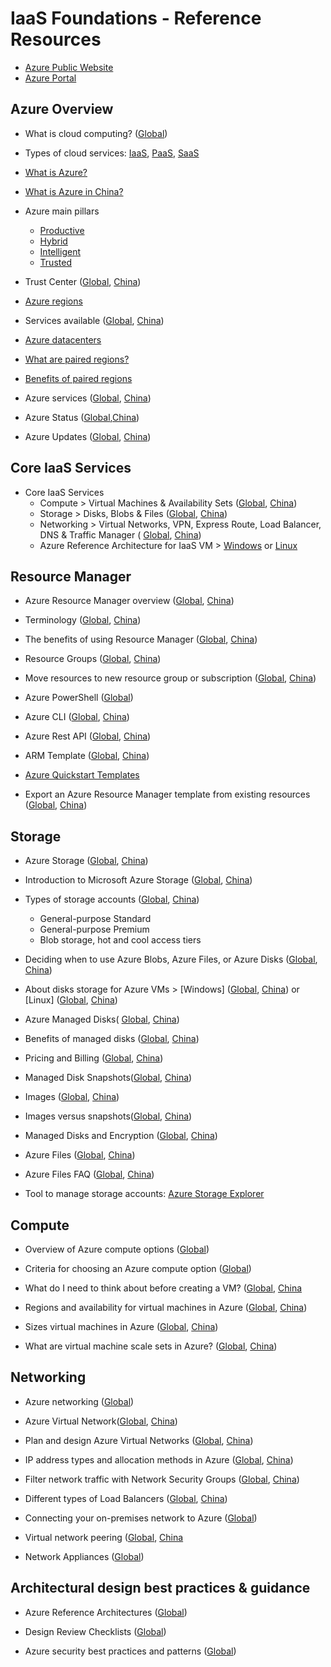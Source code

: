 # IaaS Foundations - Reference Resources

* [Azure Public Website](https://www.azurec.n/en-us)
* [Azure Portal](https://portal.azure.cn)

## Azure Overview

* What is cloud computing? ([Global](https://azure.microsoft.com/en-us/overview/what-is-cloud-computing/))

* Types of cloud services: [IaaS](https://azure.microsoft.com/en-us/overview/what-is-iaas/), [PaaS](https://azure.microsoft.com/en-us/overview/what-is-paas/), [SaaS](https://azure.microsoft.com/en-us/overview/what-is-saas/)
* [What is Azure?](https://www.azure.cn/en-us/home/features/what-is-azure/) 
* [What is Azure in China?](https://www.azure.cn/en-us/home/features/what-is-azure/)
* Azure main pillars
  * [Productive](https://azure.microsoft.com/en-us/overview/productivity/)
  * [Hybrid](https://azure.microsoft.com/en-us/overview/hybrid-cloud/)
  * [Intelligent](https://azure.microsoft.com/en-us/overview/intelligent/)
  * [Trusted](https://azure.microsoft.com/en-us/overview/trusted-cloud/)
 

* Trust Center ([Global](https://www.microsoft.com/en-us/trustcenter), [China](https://www.trustcenter.cn/en-us/))


* [Azure regions](https://azure.microsoft.com/en-us/regions/) 
* Services available ([Global](https://azure.microsoft.com/en-us/regions/), [China](https://docs.microsoft.com/en-us/azure/china/china-get-started-service-availability))
* [Azure datacenters](https://azure.microsoft.com/en-us/overview/datacenters/)

* [What are paired regions?](https://docs.microsoft.com/en-us/azure/best-practices-availability-paired-regions#what-are-paired-regions)
* [Benefits of paired regions](https://docs.microsoft.com/en-us/azure/best-practices-availability-paired-regions#benefits-of-paired-regions)

* Azure services ([Global](https://docs.microsoft.com/en-us/azure/#pivot=products&panel=all), [China](https://docs.azure.cn/zh-cn/#pivot=products))

* Azure Status ([Global](https://azure.microsoft.com/en-us/status/),[China](https://www.azure.cn/en-us/support/service-dashboard/))

* Azure Updates ([Global](https://azure.microsoft.com/en-gb/updates/), [China](https://www.azure.cn/en-us/blog/))



## Core IaaS Services

* Core IaaS Services
    * Compute > Virtual Machines & Availability Sets ([Global](https://docs.microsoft.com/en-us/azure/#pivot=products&panel=Compute), [China](https://docs.azure.cn/zh-cn/#pivot=products&panel=Compute))
    * Storage > Disks, Blobs & Files ([Global](https://docs.microsoft.com/en-us/azure/#pivot=products&panel=storage), [China](https://docs.azure.cn/zh-cn/#pivot=products&panel=storage))
    * Networking > Virtual Networks, VPN, Express Route, Load Balancer, DNS & Traffic Manager ( [Global](https://docs.microsoft.com/en-us/azure/#pivot=products&panel=networking), [China](https://docs.azure.cn/zh-cn/#pivot=products&panel=network))
    * Azure Reference Architecture for IaaS VM > [Windows](https://docs.microsoft.com/en-us/azure/architecture/reference-architectures/virtual-machines-windows/) or [Linux](https://docs.microsoft.com/en-us/azure/architecture/reference-architectures/virtual-machines-linux/)


## Resource Manager

* Azure Resource Manager overview ([Global](https://docs.microsoft.com/en-us/azure/azure-resource-manager/resource-group-overview), [China](https://docs.azure.cn/zh-cn/azure-resource-manager/resource-group-overview))
* Terminology ([Global](https://docs.microsoft.com/en-us/azure/azure-resource-manager/resource-group-overview#terminology), [China](https://docs.azure.cn/zh-cn/azure-resource-manager/resource-group-overview#terminology))

* The benefits of using Resource Manager ([Global](https://docs.microsoft.com/en-us/azure/azure-resource-manager/resource-group-overview#the-benefits-of-using-resource-manager), [China](https://docs.azure.cn/zh-cn/azure-resource-manager/resource-group-overview#the-benefits-of-using-resource-manager))

*  Resource Groups ([Global](https://docs.microsoft.com/en-us/azure/azure-resource-manager/resource-group-overview#resource-groups), [China](https://docs.azure.cn/zh-cn/azure-resource-manager/resource-group-overview#resource-groups))

* Move resources to new resource group or subscription ([Global](https://docs.microsoft.com/en-us/azure/azure-resource-manager/resource-group-move-resources), [China](https://docs.azure.cn/zh-cn/azure-resource-manager/resource-group-move-resources))

* Azure PowerShell ([Global](https://docs.microsoft.com/en-us/powershell/azure))

* Azure CLI ([Global](https://docs.microsoft.com/en-us/cli/azure/overview), [China](https://docs.azure.cn/zh-cn/cli/?view=azure-cli-latest))

* Azure Rest API ([Global](https://docs.microsoft.com/en-us/rest/api/), [China](https://docs.microsoft.com/en-us/rest/api/))

* ARM Template ([Global](https://docs.microsoft.com/en-us/azure/azure-resource-manager/resource-group-overview#template-deployment), [China](https://docs.azure.cn/zh-cn/azure-resource-manager/resource-group-overview#template-deployment))

* [Azure Quickstart Templates](https://azure.microsoft.com/en-us/resources/templates/)

* Export an Azure Resource Manager template from existing resources ([Global](https://docs.microsoft.com/en-us/azure/azure-resource-manager/resource-manager-export-template), [China](https://docs.azure.cn/azure-resource-manager/resource-manager-export-template))


## Storage

* Azure Storage ([Global](https://docs.microsoft.com/en-us/azure/storage/), [China](https://docs.azure.cn/zh-cn/storage/))
* Introduction to Microsoft Azure Storage ([Global](https://docs.microsoft.com/en-us/azure/storage/common/storage-introduction), [China](https://docs.azure.cn/zh-cn/storage/common/storage-introduction))
* Types of storage accounts ([Global](https://docs.microsoft.com/en-us/azure/storage/common/storage-introduction#types-of-storage-accounts), [China](https://docs.azure.cn/zh-cn/storage/common/storage-introduction))
  * General-purpose Standard	
  * General-purpose Premium	
  * Blob storage, hot and cool access tiers

* Deciding when to use Azure Blobs, Azure Files, or Azure Disks ([Global](https://docs.microsoft.com/en-us/azure/storage/common/storage-decide-blobs-files-disks), [China](https://docs.azure.cn/zh-cn/storage/common/storage-decide-blobs-files-disks))

* About disks storage for Azure VMs > [Windows] ([Global](https://docs.microsoft.com/en-us/azure/virtual-machines/windows/about-disks-and-vhds), [China](https://docs.azure.cn/zh-cn/virtual-machines/windows/about-disks-and-vhds)) or [Linux] ([Global](https://docs.microsoft.com/en-us/azure/virtual-machines/linux/about-disks-and-vhds), [China](https://docs.azure.cn/zh-cn/virtual-machines/linux/about-disks-and-vhds))

* Azure Managed Disks( [Global](https://docs.microsoft.com/en-us/azure/virtual-machines/windows/managed-disks-overview), [China](https://docs.azure.cn/virtual-machines/windows/managed-disks-overview))

* Benefits of managed disks ([Global](https://docs.microsoft.com/en-us/azure/virtual-machines/windows/managed-disks-overview#benefits-of-managed-disks), [China](https://docs.microsoft.com/en-us/azure/virtual-machines/windows/managed-disks-overview#benefits-of-managed-disks))

* Pricing and Billing ([Global](https://docs.microsoft.com/en-us/azure/virtual-machines/windows/managed-disks-overview#pricing-and-billing), [China](https://docs.azure.cn/virtual-machines/windows/managed-disks-overview#pricing-and-billing))

* Managed Disk Snapshots([Global](https://docs.microsoft.com/en-us/azure/virtual-machines/windows/managed-disks-overview#managed-disk-snapshots), [China](https://docs.azure.cn/virtual-machines/windows/managed-disks-overview#managed-disk-snapshots))

* Images ([Global](https://docs.microsoft.com/en-us/azure/virtual-machines/windows/managed-disks-overview#images), [China](https://docs.azure.cn/virtual-machines/windows/managed-disks-overview#images))

* Images versus snapshots([Global](https://docs.microsoft.com/en-us/azure/virtual-machines/windows/managed-disks-overview#images-versus-snapshots), [China](https://docs.azure.cn/virtual-machines/windows/managed-disks-overview#images-versus-snapshots))

* Managed Disks and Encryption ([Global](https://docs.microsoft.com/en-us/azure/virtual-machines/windows/managed-disks-overview#managed-disks-and-encryption), [China](https://docs.azure.cn/virtual-machines/windows/managed-disks-overview#managed-disks-and-encryption))
* Azure Files ([Global](https://docs.microsoft.com/en-us/azure/storage/files/storage-files-introduction), [China](https://docs.azure.cn/storage/files/storage-files-introduction))

* Azure Files FAQ ([Global](https://docs.microsoft.com/en-us/azure/storage/files/storage-files-faq), [China](https://docs.azure.cn/storage/files/storage-files-faq))

* Tool to manage storage accounts: [Azure Storage Explorer](https://azure.microsoft.com/en-us/features/storage-explorer/)

## Compute

* Overview of Azure compute options ([Global](https://docs.microsoft.com/en-us/azure/architecture/guide/technology-choices/compute-overview))

* Criteria for choosing an Azure compute option ([Global](https://docs.microsoft.com/en-us/azure/architecture/guide/technology-choices/compute-comparison))

* What do I need to think about before creating a VM? ([Global](https://docs.microsoft.com/en-us/azure/virtual-machines/windows/overview#what-do-i-need-to-think-about-before-creating-a-vm), [China](https://docs.azure.cn/virtual-machines/windows/overview#what-do-i-need-to-think-about-before-creating-a-vm)

* Regions and availability for virtual machines in Azure ([Global](https://docs.microsoft.com/en-us/azure/virtual-machines/windows/regions-and-availability), [China](https://docs.azure.cn/virtual-machines/windows/regions-and-availability))

* Sizes virtual machines in Azure ([Global](https://docs.microsoft.com/en-us/azure/virtual-machines/windows/sizes), [China](https://docs.azure.cn/virtual-machines/windows/sizes))

* What are virtual machine scale sets in Azure? ([Global](https://docs.microsoft.com/en-us/azure/virtual-machine-scale-sets/virtual-machine-scale-sets-overview), [China](https://docs.azure.cn/virtual-machine-scale-sets/virtual-machine-scale-sets-overview))



## Networking

* Azure networking ([Global](https://docs.microsoft.com/en-us/azure/networking/networking-overview))

* Azure Virtual Network([Global](https://docs.microsoft.com/en-us/azure/virtual-network/virtual-networks-overview), [China](https://docs.azure.cn/virtual-network/virtual-networks-overview))

* Plan and design Azure Virtual Networks ([Global](https://docs.microsoft.com/en-us/azure/virtual-network/virtual-network-vnet-plan-design-arm), [China](https://docs.azure.cn/virtual-network/virtual-network-vnet-plan-design-arm))

* IP address types and allocation methods in Azure ([Global](https://docs.microsoft.com/en-us/azure/virtual-network/virtual-network-ip-addresses-overview-arm), [China](https://docs.azure.cn/virtual-network/virtual-network-ip-addresses-overview-arm))

* Filter network traffic with Network Security Groups ([Global](https://docs.microsoft.com/en-us/azure/virtual-network/virtual-networks-nsg), [China](https://docs.azure.cn/virtual-network/virtual-networks-nsg))

* Different types of Load Balancers ([Global](https://docs.microsoft.com/en-us/azure/application-gateway/application-gateway-introduction#load-balancer-differences), [China](https://docs.azure.cn/application-gateway/application-gateway-introduction#load-balancer-differences))

* Connecting your on-premises network to Azure ([Global](https://docs.microsoft.com/en-us/azure/guidance/guidance-connecting-your-on-premises-network-to-azure))

* Virtual network peering ([Global](https://docs.microsoft.com/en-us/azure/virtual-network/virtual-network-peering-overview), [China]((https://docs.azure.cn/virtual-network/virtual-network-peering-overview))

* Network Appliances ([Global](https://azure.microsoft.com/en-us/solutions/network-appliances/))



## Architectural design best practices & guidance

* Azure Reference Architectures ([Global](https://docs.microsoft.com/en-us/azure/architecture/reference-architectures/))

* Design Review Checklists ([Global](https://docs.microsoft.com/en-us/azure/architecture/checklist/))

* Azure security best practices and patterns ([Global](https://docs.microsoft.com/en-us/azure/security/security-best-practices-and-patterns))

